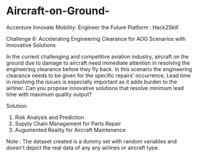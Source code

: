 # Aircraft-on-Ground-
Accenture Innovate Mobility: Engineer the Future 
Platform : Hack2Skill

Challenge 6: Accelerating Engineering Clearance for AOG Scenarios with Innovative Solutions

In the current challenging and competitive aviation industry, aircraft on the ground due to damage to aircraft need immediate attention in resolving the engineering clearance before they fly back. In this scenario the engineering clearance needs to be given for the specific repairs’ occurrence, Lead time in resolving the issues is especially important as it adds burden to the airliner. Can you propose innovative solutions that resolve minimum lead time with maximum quality output?

Solution: 
1. Risk Analysis and Prediction
2. Supply Chain Management for Parts Repair
3. Augumented Reality for Aircraft Maintenence

Note : The dataset created is a dummy set with random variables and doesn't depict the real data of any any airlines or aircraft type.
